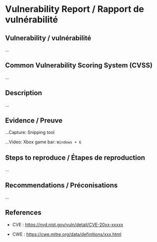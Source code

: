 # Vulnerability Report / Rapport de vulnérabilité

## Vulnerability / vulnérabilité

...

## Common Vulnerability Scoring System (CVSS)

...

## Description

...

## Evidence / Preuve

...Capture: Snipping tool

...Video: Xbox game bar: `Windows + G`

## Steps to reproduce / Étapes de reproduction

...

## Recommendations / Préconisations

...

## References

* CVE : https://nvd.nist.gov/vuln/detail/CVE-20xx-xxxxx

* CWE : https://cwe.mitre.org/data/definitions/xxx.html

